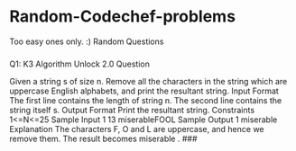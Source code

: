 # Random-Codechef-problems
Too easy ones only. :)
Random Questions
###
Q1: K3  Algorithm Unlock 2.0 Question
<dl>
      Given a string s of size n. Remove all the characters in the string which are uppercase English alphabets, and print the resultant string.
    Input Format
      The first line contains the length of string n.
      The second line contains the string itself s.
    Output Format
      Print the resultant string.
    Constraints
      1<=N<=25
    Sample Input 1 
      13
      miserableFOOL
    Sample Output 1 
      miserable
    Explanation
      The characters F, O and L are uppercase, and hence we remove them. The result becomes miserable .
 ###
